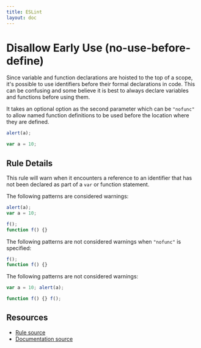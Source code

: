 ```yaml
---
title: ESLint
layout: doc
---
```

<!-- Note: No pull requests accepted for this file. See README.md in the root directory for details. -->
# Disallow Early Use (no-use-before-define)

Since variable and function declarations are hoisted to the top of a scope, it's possible to use identifiers before their formal declarations in code. This can be confusing and some believe it is best to always declare variables and functions before using them.

It takes an optional option as the second parameter which can be `"nofunc"` to allow named function definitions to be used before the location where they are defined.

```js
alert(a);

var a = 10;
```

## Rule Details

This rule will warn when it encounters a reference to an identifier that has not been declared as part of a `var` or function statement.

The following patterns are considered warnings:

```js
alert(a);
var a = 10;

f();
function f() {}
```

The following patterns are not considered warnings when `"nofunc"` is specified:

```js
f();
function f() {}
```

The following patterns are not considered warnings:

```js
var a = 10; alert(a);

function f() {} f();
```

## Resources

* [Rule source](https://github.com/eslint/eslint/tree/master/lib/rules/no-use-before-define.js)
* [Documentation source](https://github.com/eslint/eslint/tree/master/docs/rules/no-use-before-define.md)
